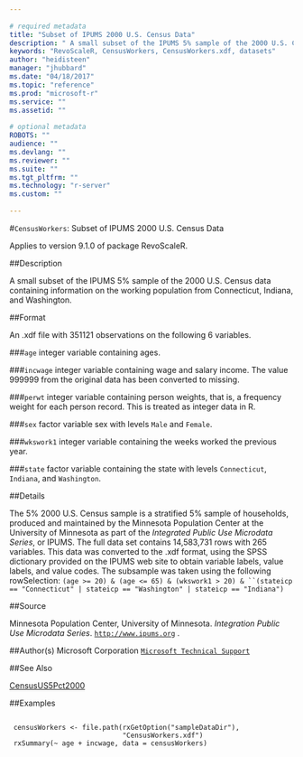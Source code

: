 ```yaml
--- 
 
# required metadata 
title: "Subset of IPUMS 2000 U.S. Census Data" 
description: " A small subset of the IPUMS 5% sample of the 2000 U.S. Census data containing information on the working population from Connecticut, Indiana, and Washington. " 
keywords: "RevoScaleR, CensusWorkers, CensusWorkers.xdf, datasets" 
author: "heidisteen" 
manager: "jhubbard" 
ms.date: "04/18/2017" 
ms.topic: "reference" 
ms.prod: "microsoft-r" 
ms.service: "" 
ms.assetid: "" 
 
# optional metadata 
ROBOTS: "" 
audience: "" 
ms.devlang: "" 
ms.reviewer: "" 
ms.suite: "" 
ms.tgt_pltfrm: "" 
ms.technology: "r-server" 
ms.custom: "" 
 
--- 
```

 
 
 
 
 #`CensusWorkers`: Subset of IPUMS 2000 U.S. Census Data

 Applies to version 9.1.0 of package RevoScaleR.
 
 ##Description
 
A small subset of the IPUMS 5% sample of the 2000 U.S. Census data containing
information on the working population from Connecticut, Indiana, and
Washington.
 
 
 ##Format
 
An .xdf file with 351121 observations on the following 6 variables.


###`age`
integer variable containing ages.


###`incwage`
integer variable containing wage and salary income. The value 999999 from the original data has been converted to missing.


###`perwt`
integer variable containing person weights, that is, a frequency weight for each person record. This is treated as integer data in R.


###`sex`
factor variable sex with levels `Male` and `Female`.


###`wkswork1`
integer variable containing the weeks worked the previous year.


###`state`
factor variable containing the state with levels `Connecticut`, `Indiana`, and `Washington`.



 
 
 ##Details
 
The 5% 2000 U.S. Census sample is a stratified 5% sample of households,
produced and maintained by the Minnesota Population Center at the University
of Minnesota as part of the *Integrated Public Use Microdata Series*, or
IPUMS. The full data set contains 14,583,731 rows with 265 variables. This
data was converted to the .xdf format, using  the SPSS dictionary
provided on the IPUMS web site to obtain variable labels, value labels, and
value codes. The subsample was taken using the following rowSelection:
`(age >= 20) & (age <= 65) & (wkswork1 > 20) &
``(stateicp == "Connecticut" | stateicp == "Washington" | stateicp == "Indiana")`
 
 
 ##Source
  
Minnesota Population Center, University of Minnesota.
*Integration Public Use Microdata Series*. [`http://www.ipums.org`](http://www.ipums.org)
.
 
 
 ##Author(s)
 Microsoft Corporation [`Microsoft Technical Support`](https://go.microsoft.com/fwlink/?LinkID=698556&clcid=0x409)
 
 
 ##See Also
 
[CensusUS5Pct2000](censusus5pct2000.md)
   
 ##Examples

 ```
   
  censusWorkers <- file.path(rxGetOption("sampleDataDir"),
                             "CensusWorkers.xdf")
  rxSummary(~ age + incwage, data = censusWorkers)
 
```
 
 
